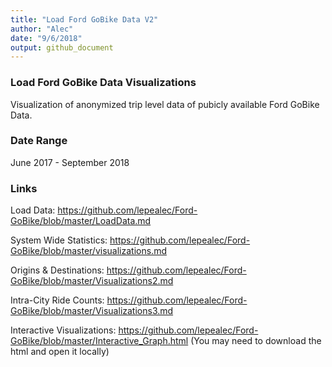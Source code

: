 ```yaml
---
title: "Load Ford GoBike Data V2"
author: "Alec"
date: "9/6/2018"
output: github_document
---
```


### Load Ford GoBike Data Visualizations
Visualization of anonymized trip level data of pubicly available Ford GoBike Data.

### Date Range
June 2017 - September 2018

### Links
Load Data: https://github.com/lepealec/Ford-GoBike/blob/master/LoadData.md

System Wide Statistics: https://github.com/lepealec/Ford-GoBike/blob/master/visualizations.md

Origins & Destinations: https://github.com/lepealec/Ford-GoBike/blob/master/Visualizations2.md

Intra-City Ride Counts: https://github.com/lepealec/Ford-GoBike/blob/master/Visualizations3.md

Interactive Visualizations: https://github.com/lepealec/Ford-GoBike/blob/master/Interactive_Graph.html
(You may need to download the html and open it locally)
